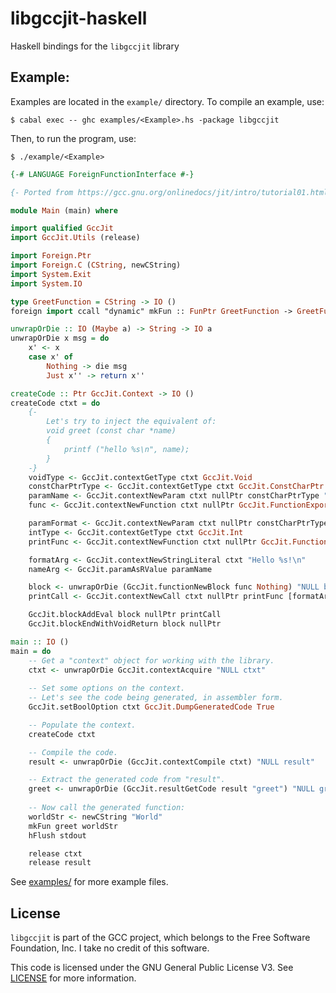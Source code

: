 # libgccjit-haskell
Haskell bindings for the `libgccjit` library

## Example:

Examples are located in the `example/` directory. To compile an example, use:

```console
$ cabal exec -- ghc examples/<Example>.hs -package libgccjit
```

Then, to run the program, use:

```console
$ ./example/<Example>
```

```haskell
{-# LANGUAGE ForeignFunctionInterface #-}

{- Ported from https://gcc.gnu.org/onlinedocs/jit/intro/tutorial01.html -}

module Main (main) where

import qualified GccJit
import GccJit.Utils (release)

import Foreign.Ptr
import Foreign.C (CString, newCString)
import System.Exit
import System.IO

type GreetFunction = CString -> IO ()
foreign import ccall "dynamic" mkFun :: FunPtr GreetFunction -> GreetFunction

unwrapOrDie :: IO (Maybe a) -> String -> IO a
unwrapOrDie x msg = do
    x' <- x
    case x' of
        Nothing -> die msg
        Just x'' -> return x''

createCode :: Ptr GccJit.Context -> IO ()
createCode ctxt = do
    {-
        Let's try to inject the equivalent of:
        void greet (const char *name)
        {
            printf ("hello %s\n", name);
        }
    -}
    voidType <- GccJit.contextGetType ctxt GccJit.Void
    constCharPtrType <- GccJit.contextGetType ctxt GccJit.ConstCharPtr
    paramName <- GccJit.contextNewParam ctxt nullPtr constCharPtrType "format"
    func <- GccJit.contextNewFunction ctxt nullPtr GccJit.FunctionExported voidType "greet" [paramName] False

    paramFormat <- GccJit.contextNewParam ctxt nullPtr constCharPtrType "format"
    intType <- GccJit.contextGetType ctxt GccJit.Int
    printFunc <- GccJit.contextNewFunction ctxt nullPtr GccJit.FunctionImported intType "printf" [paramFormat] True

    formatArg <- GccJit.contextNewStringLiteral ctxt "Hello %s!\n"
    nameArg <- GccJit.paramAsRValue paramName

    block <- unwrapOrDie (GccJit.functionNewBlock func Nothing) "NULL block"
    printCall <- GccJit.contextNewCall ctxt nullPtr printFunc [formatArg, nameArg]

    GccJit.blockAddEval block nullPtr printCall
    GccJit.blockEndWithVoidReturn block nullPtr

main :: IO ()
main = do
    -- Get a "context" object for working with the library.
    ctxt <- unwrapOrDie GccJit.contextAcquire "NULL ctxt"
    
    -- Set some options on the context.
    -- Let's see the code being generated, in assembler form.
    GccJit.setBoolOption ctxt GccJit.DumpGeneratedCode True

    -- Populate the context.
    createCode ctxt

    -- Compile the code.
    result <- unwrapOrDie (GccJit.contextCompile ctxt) "NULL result"

    -- Extract the generated code from "result".
    greet <- unwrapOrDie (GccJit.resultGetCode result "greet") "NULL greet"
    
    -- Now call the generated function:
    worldStr <- newCString "World"
    mkFun greet worldStr
    hFlush stdout

    release ctxt
    release result
```

See [examples/](./examples) for more example files.

## License

`libgccjit` is part of the GCC project, which belongs to the Free Software Foundation, Inc. I take no credit of this software.

This code is licensed under the GNU General Public License V3. See [LICENSE](./LICENSE) for more information.


